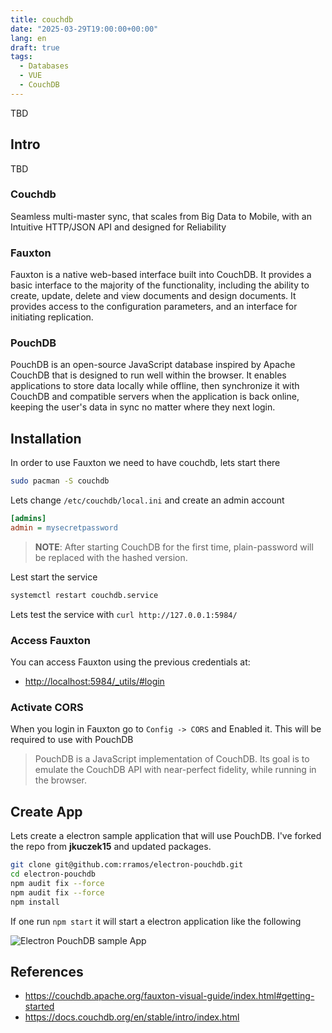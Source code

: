 ```yaml
---
title: couchdb
date: "2025-03-29T19:00:00+00:00"
lang: en
draft: true
tags:
  - Databases
  - VUE
  - CouchDB
---
```


TBD

## Intro

TBD

### Couchdb ###

Seamless multi-master sync, that scales from Big Data to Mobile, with an Intuitive HTTP/JSON API and  designed for Reliability

### Fauxton ###

Fauxton is a native web-based interface built into CouchDB. It provides a basic interface to the majority of the functionality, including the ability to create, update, delete and view documents and design documents. It provides access to the configuration parameters, and an interface for initiating replication.

### PouchDB ###

PouchDB is an open-source JavaScript database inspired by Apache CouchDB that is designed to run well within the browser. It enables applications to store data locally while offline, then synchronize it with CouchDB and compatible servers when the application is back online, keeping the user's data in sync no matter where they next login.

## Installation ##

In order to use Fauxton we need to have couchdb, lets start there

```sh
sudo pacman -S couchdb
```

Lets change `/etc/couchdb/local.ini` and create an admin account

```ini
[admins]
admin = mysecretpassword
```

> **NOTE**: After starting CouchDB for the first time, plain-password will be replaced with the hashed version.

Lest start the service

```sh
systemctl restart couchdb.service
```

Lets test the service with `curl http://127.0.0.1:5984/`


### Access Fauxton ###

You can access Fauxton using the previous credentials at:

* <http://localhost:5984/_utils/#login>

### Activate CORS ###

When you login in Fauxton go to `Config -> CORS` and Enabled it. This will be required to use with PouchDB

> PouchDB is a JavaScript implementation of CouchDB. Its goal is to emulate the CouchDB API with near-perfect fidelity, while running in the browser.

## Create App ##

Lets create a electron sample application that will use PouchDB. I've forked the repo from **jkuczek15** and updated packages.

```sh
git clone git@github.com:rramos/electron-pouchdb.git
cd electron-pouchdb
npm audit fix --force
npm audit fix --force
npm install
```

If one run `npm start` it will start a electron application like the following

![Electron PouchDB sample App](/images/electron-pouchdb/png)


## References

* <https://couchdb.apache.org/fauxton-visual-guide/index.html#getting-started>
* <https://docs.couchdb.org/en/stable/intro/index.html>
